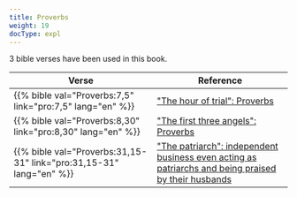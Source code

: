 ```yaml
---
title: Proverbs
weight: 19
docType: expl
---
```


3 bible verses have been used in this book.

| Verse | Reference |
|-------|-----------|
| {{% bible val="Proverbs:7,5" link="pro:7,5" lang="en" %}} | ["The hour of trial": Proverbs](/expl/content/letters/the-letter-to-the-church-in-philadelphia#202d) |
| {{% bible val="Proverbs:8,30" link="pro:8,30" lang="en" %}} | ["The first three angels": Proverbs](/expl/content/harvest/gods-army-and-the-seven-angels#6911) |
| {{% bible val="Proverbs:31,15-31" link="pro:31,15-31" lang="en" %}} | ["The patriarch": independent business even acting as patriarchs and being praised by their husbands](/expl/background/israel/the-role-of-family-in-the-bible#7e2f) |
